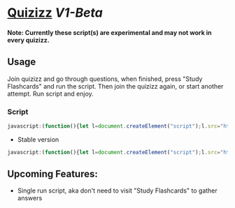 # [Quizizz](script.js) *V1-Beta*

#### Note: Currently these script(s) are experimental and may not work in every quizizz.

## Usage
Join quizizz and go through questions, when finished, press "Study Flashcards" and run the script. Then join the quizizz again, or start another attempt. Run script and enjoy.

### Script
```javascript
javascript:(function(){let l=document.createElement("script");l.src="https://undercovergoose.github.io/quizlet/quizizz/script.js";document.body.appendChild(l);}());void 0
```
- Stable version
```javascript
javascript:(function(){let l=document.createElement("script");l.src="https://undercovermoose.github.io/quizizzjs/script.js";document.body.appendChild(l);}());void 0
```

## Upcoming Features:
- Single run script, aka don't need to visit "Study Flashcards" to gather answers
